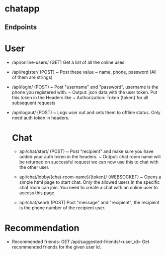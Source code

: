 # chatapp

## Endpoints

# User
- /api/online-users/ (GET)
  Get a list of all the online uses.
- /api/register/ (POST)
  ~ Post these value
  ~ name, phone, password (All of them are strings)
- /api/login/ (POST)
  ~ Post "username" and "password", username is the phone you registered with.
  ~ Output: json data with the user token. Put this token in the Headers like
  ~ Authorization: Token {token} for all subsequent requests
- /api/logout/ (POST)
  ~ Logs user out and sets them to offline status. Only need auth token in headers.

  # Chat
  - api/chat/start/ (POST)
    ~ Post "recipient" and make sure you have added your auth token in the headers.
    ~ Output: chat room name will be returned on successful request we can now use this to chat with the other user.
  - api/chat/lobby/{chat-room-name}/{token}/ (WEBSOCKET)
    ~ Opens a simple html page to start chat. Only the allowed users in the specific chat room can join. You need to create a chat with an online user to access this page.

  - api/chat/send/ (POST)
    Post "message" and "recipient", the recipient is the phone number of the recipient user.
# Recommendation
- Recommended friends: GET /api/suggested–friends/<user_id>
Get recommended friends for the given user id.

  

